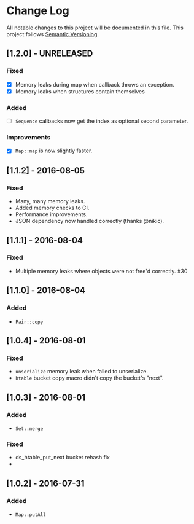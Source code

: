 # Change Log
All notable changes to this project will be documented in this file.
This project follows [Semantic Versioning](http://semver.org/).

## [1.2.0] - UNRELEASED
### Fixed
- [x] Memory leaks during map when callback throws an exception.
- [x] Memory leaks when structures contain themselves

### Added
- [ ] `Sequence` callbacks now get the index as optional second parameter.

### Improvements
- [x] `Map::map` is now slightly faster.

## [1.1.2] - 2016-08-05
### Fixed
- Many, many memory leaks.
- Added memory checks to CI.
- Performance improvements.
- JSON dependency now handled correctly (thanks @nikic).

## [1.1.1] - 2016-08-04
### Fixed
- Multiple memory leaks where objects were not free'd correctly. #30

## [1.1.0] - 2016-08-04
### Added
- `Pair::copy`

## [1.0.4] - 2016-08-01
### Fixed
- `unserialize` memory leak when failed to unserialize.
- `htable` bucket copy macro didn't copy the bucket's "next".

## [1.0.3] - 2016-08-01
### Added
- `Set::merge`

### Fixed
- ds_htable_put_next bucket rehash fix
- 
## [1.0.2] - 2016-07-31
### Added
- `Map::putAll`
